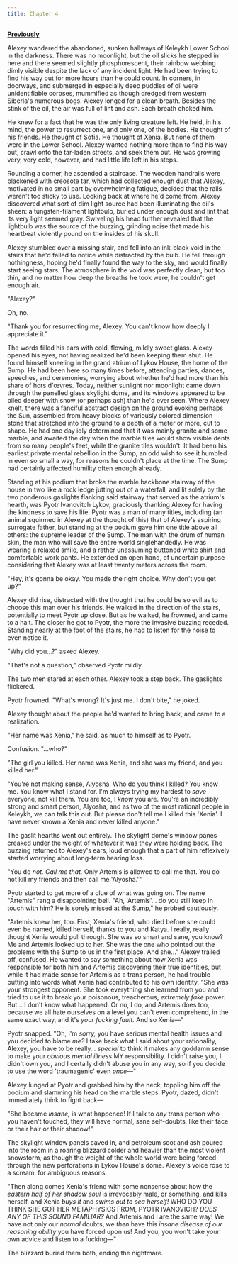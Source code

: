 ```yaml
---
title: Chapter 4
---
```


[**Previously**](ch-3.html)

Alexey wandered the abandoned, sunken hallways of Keleykh Lower School in the darkness. There was no moonlight, but the oil slicks he stepped in here and there seemed slightly phosphorescent, their rainbow webbing dimly visible despite the lack of any incident light. He had been trying to find his way out for more hours than he could count. In corners, in doorways, and submerged in especially deep puddles of oil were unidentifiable corpses, mummified as though dredged from western Siberia's numerous bogs. Alexey longed for a clean breath. Besides the stink of the oil, the air was full of lint and ash. Each breath choked him.

He knew for a fact that he was the only living creature left. He held, in his mind, the power to resurrect one, and only one, of the bodies. He thought of his friends. He thought of Sofia. He thought of Xenia. But none of them were in the Lower School. Alexey wanted nothing more than to find his way out, crawl onto the tar-laden streets, and seek them out. He was growing very, very cold, however, and had little life left in his steps.

Rounding a corner, he ascended a staircase. The wooden handrails were blackened with creosote tar, which had collected enough dust that Alexey, motivated in no small part by overwhelming fatigue, decided that the rails weren't too sticky to use. Looking back at where he'd come from, Alexey discovered what sort of dim light source had been illuminating the oil's sheen: a tungsten-filament lightbulb, buried under enough dust and lint that its very light seemed gray. Swiveling his head further revealed that the lightbulb was the source of the buzzing, grinding noise that made his heartbeat  violently pound on the insides of his skull.

Alexey stumbled over a missing stair, and fell into an ink-black void in the stairs that he'd failed to notice while distracted by the bulb. He fell through nothingness, hoping he'd finally found the way to the sky, and would finally start seeing stars. The atmosphere in the void was perfectly clean, but too thin, and no matter how deep the breaths he took were, he couldn't get enough air.

"Alexey?"

Oh, no.

"Thank you for resurrecting me, Alexey. You can't know how deeply I appreciate it."

The words filled his ears with cold, flowing, mildly sweet glass. Alexey opened his eyes, not having realized he'd been keeping them shut. He found himself kneeling in the grand atrium of Lykov House, the home of the Sump. He had been here so many times before, attending parties, dances, speeches, and ceremonies, worrying about whether he'd had more than his share of hors d'œvres. Today, neither sunlight nor moonlight came down through the panelled glass skylight dome, and its windows appeared to be piled deeper with snow (or perhaps ash) than he'd ever seen. Where Alexey knelt, there was a fanciful abstract design on the ground evoking perhaps the Sun, assembled from heavy blocks of variously colored dimension stone that stretched into the ground to a depth of a meter or more, cut to shape. He had one day idly determined that it was mainly granite and some marble, and awaited the day when the marble tiles would show visible dents from so many people's feet, while the granite tiles wouldn't. It had been his earliest private mental rebellion in the Sump, an odd wish to see it humbled in even so small a way, for reasons he couldn't place at the time. The Sump had certainly affected humility often enough already.

Standing at his podium that broke the marble backbone stairway of the house in two like a rock ledge jutting out of a waterfall, and lit solely by the two ponderous gaslights flanking said stairway that served as the atrium's hearth, was Pyotr Ivanovitch Lykov, graciously thanking Alexey for having the kindness to save his life. Pyotr was a man of many titles, including (an animal squirmed in Alexey at the thought of this) that of Alexey's aspiring surrogate father, but standing at the podium gave him one title above all others: the supreme leader of the Sump. The man with the drum of human skin, the man who will save the entire world singlehandedly. He was wearing a relaxed smile, and a rather unassuming buttoned white shirt and comfortable work pants. He extended an open hand, of uncertain purpose considering that Alexey was at least twenty meters across the room.

"Hey, it's gonna be okay. You made the right choice. Why don't you get up?"

Alexey did rise, distracted with the thought that he could be so evil as to choose this man over his friends. He walked in the direction of the stairs, potentially to meet Pyotr up close. But as he walked, he frowned, and came to a halt. The closer he got to Pyotr, the more the invasive buzzing receded. Standing nearly at the foot of the stairs, he had to listen for the noise to even notice it.

"Why did you…?" asked Alexey.

"That's not a question," observed Pyotr mildly.

The two men stared at each other. Alexey took a step back. The gaslights flickered.

Pyotr frowned. "What's wrong? It's just me. I don't bite," he joked.

Alexey thought about the people he'd wanted to bring back, and came to a realization.

"Her name was Xenia," he said, as much to himself as to Pyotr.

Confusion. "…who?"

"The girl you killed. Her name was Xenia, and she was my friend, and you killed her."

"You're not making sense, Alyosha. Who do you think I killed? You know me. You know what I stand for. I'm always trying my hardest to _save_ everyone, not kill them. You are too, I _know_ you are. You're an incredibly strong and smart person, Alyosha, and as two of the most rational people in Keleykh, we can talk this out. But please don't tell me I killed this 'Xenia'. I have never known a Xenia and never killed anyone."

The gaslit hearths went out entirely. The skylight dome's window panes creaked under the weight of whatever it was they were holding back. The buzzing returned to Alexey's ears, loud enough that a part of him reflexively started worrying about long-term hearing loss.

"You do _not. Call me that._ Only Artemis is allowed to call me that. You do not kill my friends and then call me 'Alyosha.'"

Pyotr started to get more of a clue of what was going on. The name "Artemis" rang a disappointing bell. "Ah, 'Artemis'… do you still keep in touch with him? He is sorely missed at the Sump," he probed cautiously.

"Artemis knew her, too. First, Xenia's friend, who died before she could even be named, killed herself, thanks to you and Katya. I really, really thought Xenia would pull through. She was so smart and sane, you know? Me and Artemis looked up to her. She was the one who pointed out the problems with the Sump to us in the first place. And she…" Alexey trailed off, confused. He wanted to say something about how Xenia was responsible for both him and Artemis discovering their true identities, but while it had made sense for Artemis as a trans person, he had trouble putting into words what Xenia had contributed to his own identity. "She was your strongest opponent. She took everything she learned from you and tried to use it to break your poisonous, treacherous, _extremely fake_ power. But… I don't know what happened. Or no, I do, and Artemis does too, because we all hate ourselves on a level you can't even comprehend, in the same exact way, and it's _your fucking fault._ And so Xenia—"

Pyotr snapped. "Oh, I'm _sorry,_ you have serious mental health issues and you decided to blame _me?_ I take back what I said about your rationality, Alexey, you have to be really… _special_ to think it makes any goddamn sense to make your _obvious mental illness_ MY responsibility. I didn't raise you, I didn't own you, and I certaily didn't abuse you in any way, so if you decide to use the word 'traumagenic' even _once—_"

Alexey lunged at Pyotr and grabbed him by the neck, toppling him off the podium and slamming his head on the marble steps. Pyotr, dazed, didn't immediately think to fight back—

"She became _insane,_ is what happened! If I talk to _any_ trans person who you haven't touched, they will have normal, sane self-doubts, like their face or their hair or their shadow!"

The skylight window panels caved in, and petroleum soot and ash poured into the room in a roaring blizzard colder and heavier than the most violent snowstorm, as though the weight of the whole world were being forced through the new perforations in Lykov House's dome. Alexey's voice rose to a scream, for ambiguous reasons.

"Then along comes Xenia's friend with some nonsense about how the _eastern half of her shadow soul_ is irrevocably male, or something, and kills herself, and Xenia _buys it_ and _swims out to sea herself!_ WHO DO YOU THINK SHE GOT HER METAPHYSICS FROM, PYOTR IVANOVICH? _DOES ANY OF THIS SOUND FAMILIAR?_ And Artemis and I are the same way! We have not only our _normal_ doubts, we _then_ have this _insane disease of our reasoning ability_ you have forced upon us! And you, you won't take your own advice and listen to a fucking—"

The blizzard buried them both, ending the nightmare.

